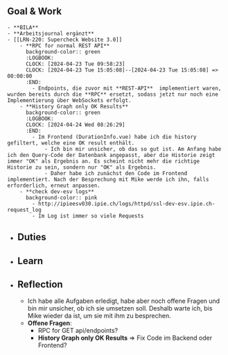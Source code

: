 ## Goal & Work
	- **BILA**
	- **Arbeitsjournal ergänzt**
	- [[LRN-220: Supercheck Website 3.0]]
		- **RPC for normal REST API**
		  background-color:: green
		  :LOGBOOK:
		  CLOCK: [2024-04-23 Tue 09:58:23]
		  CLOCK: [2024-04-23 Tue 15:05:08]--[2024-04-23 Tue 15:05:08] =>  00:00:00
		  :END:
			- Endpoints, die zuvor mit **REST-API**  implementiert waren, wurden bereits durch die **RPC** ersetzt, sodass jetzt nur noch eine Implementierung über WebSockets erfolgt.
		- **History Graph only OK Results**
		  background-color:: green
		  :LOGBOOK:
		  CLOCK: [2024-04-24 Wed 08:26:29]
		  :END:
			- Im Frontend (DurationInfo.vue) habe ich die history gefiltert, welche eine OK result enthält.
				- Ich bin mir unsicher, ob das so gut ist. Am Anfang habe ich den Query-Code der Datenbank angepasst, aber die Historie zeigt immer "OK" als Ergebnis an. Es scheint nicht mehr die richtige Historie zu sein, sondern nur "OK" als Ergebnis.
				- Daher habe ich zunächst den Code im Frontend implementiert. Nach der Besprechung mit Mike werde ich ihn, falls erforderlich, erneut anpassen.
		- **check dev-esv logs**
		  background-color:: pink
			- http://ipieesv030.ipie.ch/logs/httpd/ssl-dev-esv.ipie.ch-request_log
			- Im Log ist immer so viele Requests
- ## Duties
- ## Learn
- ##  Reflection
	- Ich habe alle Aufgaben erledigt, habe aber noch offene Fragen und bin mir unsicher, ob ich sie umsetzen soll. Deshalb warte ich, bis Mike wieder da ist, um sie mit ihm zu besprechen.
	- **Offene Fragen**:
		- RPC for GET api/endpoints?
		- **History Graph only OK Results** => Fix Code im Backend oder Frontend?